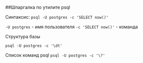 ##Шпаргалка по утилите psql

Синтаксис:
```psql -U postgres -c 'SELECT now()'```

```-U postgres``` - имя пользователя
```-c 'SELECT now()'``` - команда

Структура базы

```psql -U postgres -c '\dt'```

Список команд psql
```psql -U postgres -c '\?'```

